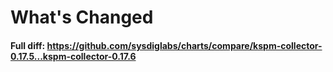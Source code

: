 # What's Changed

#### Full diff: https://github.com/sysdiglabs/charts/compare/kspm-collector-0.17.5...kspm-collector-0.17.6
